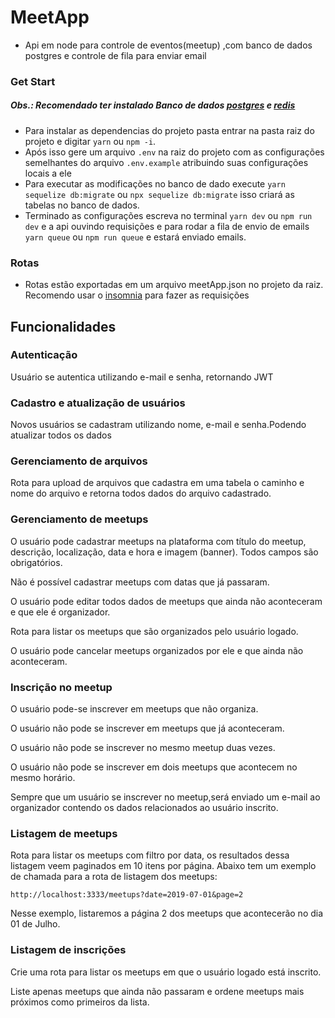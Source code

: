 # MeetApp
- Api em node para controle de eventos(meetup) ,com banco de dados postgres e controle de fila para enviar email

### Get Start

 ##### Obs.: Recomendado ter instalado Banco de dados [postgres](https://www.postgresql.org/) e [redis](https://redis.io/)
 
- Para instalar as dependencias do projeto pasta entrar na pasta raiz do projeto e digitar `yarn` ou `npm -i`.
- Após isso gere um arquivo `.env` na raiz do projeto com as configurações semelhantes do arquivo `.env.example` 
atribuindo suas configurações locais a ele
- Para executar as modificações no banco de dado execute `yarn sequelize db:migrate` ou `npx sequelize db:migrate` isso
criará as tabelas no banco de dados.
- Terminado as configurações escreva no terminal `yarn dev` ou `npm run dev` e a api ouvindo requisições 
e para rodar a fila de envio de emails `yarn queue` ou `npm run queue` e estará enviado emails. 



### Rotas
 - Rotas estão exportadas em um arquivo meetApp.json no projeto da raiz. Recomendo usar o [insomnia](https://insomnia.rest/) para fazer as requisições


## Funcionalidades

### Autenticação

Usuário se autentica utilizando e-mail e senha, retornando JWT

### Cadastro e atualização de usuários

Novos usuários se cadastram utilizando nome, e-mail e senha.Podendo atualizar todos os dados

### Gerenciamento de arquivos

Rota para upload de arquivos que cadastra em uma tabela o caminho e nome do arquivo e retorna todos dados do arquivo cadastrado.

### Gerenciamento de meetups

O usuário pode cadastrar meetups na plataforma com título do meetup, descrição, localização, data e hora e imagem (banner). Todos campos são obrigatórios.

Não é possível cadastrar meetups com datas que já passaram.

O usuário pode editar todos dados de meetups que ainda não aconteceram e que ele é organizador.

Rota para listar os meetups que são organizados pelo usuário logado.

O usuário pode cancelar meetups organizados por ele e que ainda não aconteceram.

### Inscrição no meetup

O usuário pode-se inscrever em meetups que não organiza.

O usuário não pode se inscrever em meetups que já aconteceram.

O usuário não pode se inscrever no mesmo meetup duas vezes.

O usuário não pode se inscrever em dois meetups que acontecem no mesmo horário.

Sempre que um usuário se inscrever no meetup,será enviado um e-mail ao organizador contendo os dados relacionados ao usuário inscrito.

### Listagem de meetups

Rota para listar os meetups com filtro por data, os resultados dessa listagem veem paginados em 10 itens por página. Abaixo tem um exemplo de chamada para a rota de listagem dos meetups:

```
http://localhost:3333/meetups?date=2019-07-01&page=2
```

Nesse exemplo, listaremos a página 2 dos meetups que acontecerão no dia 01 de Julho.

### Listagem de inscrições

Crie uma rota para listar os meetups em que o usuário logado está inscrito.

Liste apenas meetups que ainda não passaram e ordene meetups mais próximos como primeiros da lista.
